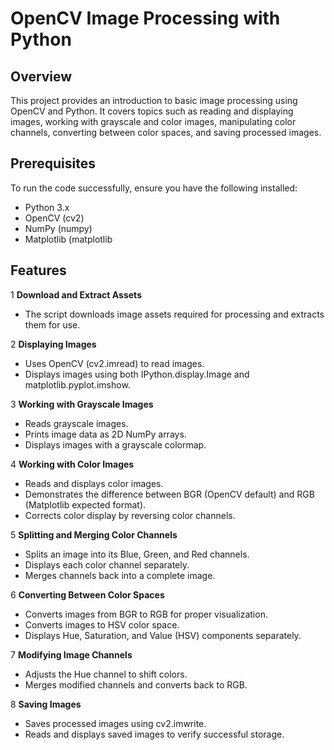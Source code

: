 # OpenCV Image Processing with Python

## Overview
This project provides an introduction to basic image processing using OpenCV and Python. It covers topics such as reading and displaying images, working with grayscale and color images, manipulating color channels, converting between color spaces, and saving processed images.

## Prerequisites
To run the code successfully, ensure you have the following installed:
- Python 3.x
- OpenCV (cv2)
- NumPy (numpy)
- Matplotlib (matplotlib

## Features
1 **Download and Extract Assets**
- The script downloads image assets required for processing and extracts them for use.

2 **Displaying Images**
- Uses OpenCV (cv2.imread) to read images.
- Displays images using both IPython.display.Image and matplotlib.pyplot.imshow.
  
3 **Working with Grayscale Images**
- Reads grayscale images.
- Prints image data as 2D NumPy arrays.
- Displays images with a grayscale colormap.

4 **Working with Color Images**

- Reads and displays color images.
- Demonstrates the difference between BGR (OpenCV default) and RGB (Matplotlib expected format).
- Corrects color display by reversing color channels.

5 **Splitting and Merging Color Channels**

- Splits an image into its Blue, Green, and Red channels.
- Displays each color channel separately.
- Merges channels back into a complete image.

6 **Converting Between Color Spaces**

- Converts images from BGR to RGB for proper visualization.
- Converts images to HSV color space.
- Displays Hue, Saturation, and Value (HSV) components separately.

7 **Modifying Image Channels**

- Adjusts the Hue channel to shift colors.
- Merges modified channels and converts back to RGB.

8 **Saving Images**

- Saves processed images using cv2.imwrite.
- Reads and displays saved images to verify successful storage.
